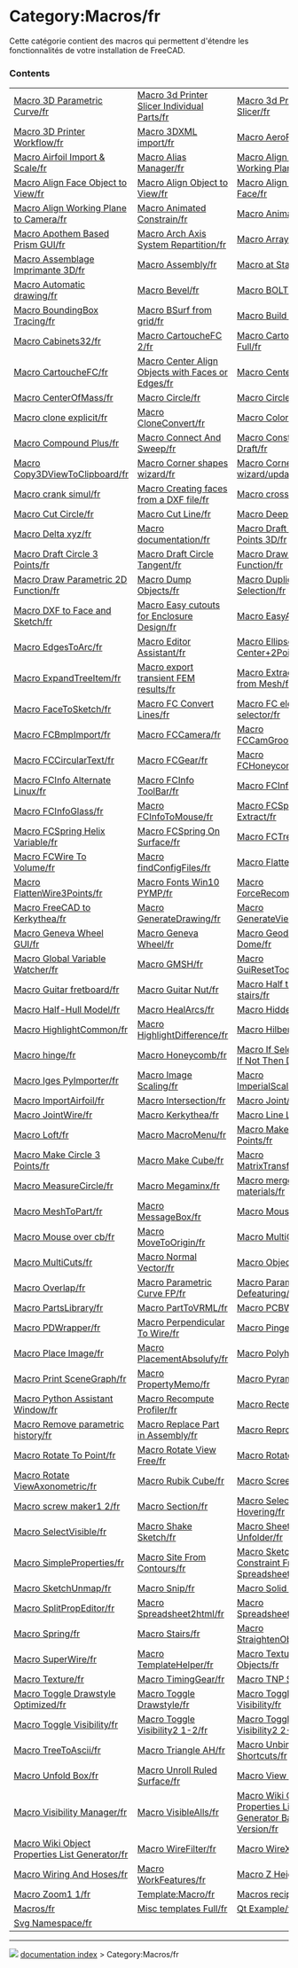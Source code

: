 # Category:Macros/fr
Cette catégorie contient des macros qui permettent d\'étendre les fonctionnalités de votre installation de FreeCAD.

### Contents

|     |     |     |
| --- | --- | --- |
| [Macro 3D Parametric Curve/fr](Macro_3D_Parametric_Curve/fr.md) | [Macro 3d Printer Slicer Individual Parts/fr](Macro_3d_Printer_Slicer_Individual_Parts/fr.md) | [Macro 3d Printer Slicer/fr](Macro_3d_Printer_Slicer/fr.md) |
| [Macro 3D Printer Workflow/fr](Macro_3D_Printer_Workflow/fr.md) | [Macro 3DXML import/fr](Macro_3DXML_import/fr.md) | [Macro AeroFoil/fr](Macro_AeroFoil/fr.md) |
| [Macro Airfoil Import & Scale/fr](Macro_Airfoil_Import_&_Scale/fr.md) | [Macro Alias Manager/fr](Macro_Alias_Manager/fr.md) | [Macro Align Camera to Working Plane/fr](Macro_Align_Camera_to_Working_Plane/fr.md) |
| [Macro Align Face Object to View/fr](Macro_Align_Face_Object_to_View/fr.md) | [Macro Align Object to View/fr](Macro_Align_Object_to_View/fr.md) | [Macro Align View to Face/fr](Macro_Align_View_to_Face/fr.md) |
| [Macro Align Working Plane to Camera/fr](Macro_Align_Working_Plane_to_Camera/fr.md) | [Macro Animated Constrain/fr](Macro_Animated_Constrain/fr.md) | [Macro Animator/fr](Macro_Animator/fr.md) |
| [Macro Apothem Based Prism GUI/fr](Macro_Apothem_Based_Prism_GUI/fr.md) | [Macro Arch Axis System Repartition/fr](Macro_Arch_Axis_System_Repartition/fr.md) | [Macro ArrayCopy/fr](Macro_ArrayCopy/fr.md) |
| [Macro Assemblage Imprimante 3D/fr](Macro_Assemblage_Imprimante_3D/fr.md) | [Macro Assembly/fr](Macro_Assembly/fr.md) | [Macro at Startup/fr](Macro_at_Startup/fr.md) |
| [Macro Automatic drawing/fr](Macro_Automatic_drawing/fr.md) | [Macro Bevel/fr](Macro_Bevel/fr.md) | [Macro BOLTS/fr](Macro_BOLTS/fr.md) |
| [Macro BoundingBox Tracing/fr](Macro_BoundingBox_Tracing/fr.md) | [Macro BSurf from grid/fr](Macro_BSurf_from_grid/fr.md) | [Macro Build Utility/fr](Macro_Build_Utility/fr.md) |
| [Macro Cabinets32/fr](Macro_Cabinets32/fr.md) | [Macro CartoucheFC 2/fr](Macro_CartoucheFC_2/fr.md) | [Macro CartoucheFC Full/fr](Macro_CartoucheFC_Full/fr.md) |
| [Macro CartoucheFC/fr](Macro_CartoucheFC/fr.md) | [Macro Center Align Objects with Faces or Edges/fr](Macro_Center_Align_Objects_with_Faces_or_Edges/fr.md) | [Macro CenterFace/fr](Macro_CenterFace/fr.md) |
| [Macro CenterOfMass/fr](Macro_CenterOfMass/fr.md) | [Macro Circle/fr](Macro_Circle/fr.md) | [Macro CirclePlus/fr](Macro_CirclePlus/fr.md) |
| [Macro clone explicit/fr](Macro_clone_explicit/fr.md) | [Macro CloneConvert/fr](Macro_CloneConvert/fr.md) | [Macro Colorize/fr](Macro_Colorize/fr.md) |
| [Macro Compound Plus/fr](Macro_Compound_Plus/fr.md) | [Macro Connect And Sweep/fr](Macro_Connect_And_Sweep/fr.md) | [Macro Constraint Draft/fr](Macro_Constraint_Draft/fr.md) |
| [Macro Copy3DViewToClipboard/fr](Macro_Copy3DViewToClipboard/fr.md) | [Macro Corner shapes wizard/fr](Macro_Corner_shapes_wizard/fr.md) | [Macro Corner shapes wizard/update/fr](Macro_Corner_shapes_wizard/update/fr.md) |
| [Macro crank simul/fr](Macro_crank_simul/fr.md) | [Macro Creating faces from a DXF file/fr](Macro_Creating_faces_from_a_DXF_file/fr.md) | [Macro cross section/fr](Macro_cross_section/fr.md) |
| [Macro Cut Circle/fr](Macro_Cut_Circle/fr.md) | [Macro Cut Line/fr](Macro_Cut_Line/fr.md) | [Macro DeepCopy/fr](Macro_DeepCopy/fr.md) |
| [Macro Delta xyz/fr](Macro_Delta_xyz/fr.md) | [Macro documentation/fr](Macro_documentation/fr.md) | [Macro Draft Circle 3 Points 3D/fr](Macro_Draft_Circle_3_Points_3D/fr.md) |
| [Macro Draft Circle 3 Points/fr](Macro_Draft_Circle_3_Points/fr.md) | [Macro Draft Circle Tangent/fr](Macro_Draft_Circle_Tangent/fr.md) | [Macro Draw 2D Function/fr](Macro_Draw_2D_Function/fr.md) |
| [Macro Draw Parametric 2D Function/fr](Macro_Draw_Parametric_2D_Function/fr.md) | [Macro Dump Objects/fr](Macro_Dump_Objects/fr.md) | [Macro Duplicate Selection/fr](Macro_Duplicate_Selection/fr.md) |
| [Macro DXF to Face and Sketch/fr](Macro_DXF_to_Face_and_Sketch/fr.md) | [Macro Easy cutouts for Enclosure Design/fr](Macro_Easy_cutouts_for_Enclosure_Design/fr.md) | [Macro EasyAlias/fr](Macro_EasyAlias/fr.md) |
| [Macro EdgesToArc/fr](Macro_EdgesToArc/fr.md) | [Macro Editor Assistant/fr](Macro_Editor_Assistant/fr.md) | [Macro Ellipse-Center+2Points/fr](Macro_Ellipse-Center+2Points/fr.md) |
| [Macro ExpandTreeItem/fr](Macro_ExpandTreeItem/fr.md) | [Macro export transient FEM results/fr](Macro_export_transient_FEM_results/fr.md) | [Macro Extract Wires from Mesh/fr](Macro_Extract_Wires_from_Mesh/fr.md) |
| [Macro FaceToSketch/fr](Macro_FaceToSketch/fr.md) | [Macro FC Convert Lines/fr](Macro_FC_Convert_Lines/fr.md) | [Macro FC element selector/fr](Macro_FC_element_selector/fr.md) |
| [Macro FCBmpImport/fr](Macro_FCBmpImport/fr.md) | [Macro FCCamera/fr](Macro_FCCamera/fr.md) | [Macro FCCamGroover/fr](Macro_FCCamGroover/fr.md) |
| [Macro FCCircularText/fr](Macro_FCCircularText/fr.md) | [Macro FCGear/fr](Macro_FCGear/fr.md) | [Macro FCHoneycombMaker/fr](Macro_FCHoneycombMaker/fr.md) |
| [Macro FCInfo Alternate Linux/fr](Macro_FCInfo_Alternate_Linux/fr.md) | [Macro FCInfo ToolBar/fr](Macro_FCInfo_ToolBar/fr.md) | [Macro FCInfo/fr](Macro_FCInfo/fr.md) |
| [Macro FCInfoGlass/fr](Macro_FCInfoGlass/fr.md) | [Macro FCInfoToMouse/fr](Macro_FCInfoToMouse/fr.md) | [Macro FCSpreadSheet Extract/fr](Macro_FCSpreadSheet_Extract/fr.md) |
| [Macro FCSpring Helix Variable/fr](Macro_FCSpring_Helix_Variable/fr.md) | [Macro FCSpring On Surface/fr](Macro_FCSpring_On_Surface/fr.md) | [Macro FCTreeView/fr](Macro_FCTreeView/fr.md) |
| [Macro FCWire To Volume/fr](Macro_FCWire_To_Volume/fr.md) | [Macro findConfigFiles/fr](Macro_findConfigFiles/fr.md) | [Macro FlattenWire/fr](Macro_FlattenWire/fr.md) |
| [Macro FlattenWire3Points/fr](Macro_FlattenWire3Points/fr.md) | [Macro Fonts Win10 PYMP/fr](Macro_Fonts_Win10_PYMP/fr.md) | [Macro ForceRecompute/fr](Macro_ForceRecompute/fr.md) |
| [Macro FreeCAD to Kerkythea/fr](Macro_FreeCAD_to_Kerkythea/fr.md) | [Macro GenerateDrawing/fr](Macro_GenerateDrawing/fr.md) | [Macro GenerateViews/fr](Macro_GenerateViews/fr.md) |
| [Macro Geneva Wheel GUI/fr](Macro_Geneva_Wheel_GUI/fr.md) | [Macro Geneva Wheel/fr](Macro_Geneva_Wheel/fr.md) | [Macro Geodesic Dome/fr](Macro_Geodesic_Dome/fr.md) |
| [Macro Global Variable Watcher/fr](Macro_Global_Variable_Watcher/fr.md) | [Macro GMSH/fr](Macro_GMSH/fr.md) | [Macro GuiResetToolbars/fr](Macro_GuiResetToolbars/fr.md) |
| [Macro Guitar fretboard/fr](Macro_Guitar_fretboard/fr.md) | [Macro Guitar Nut/fr](Macro_Guitar_Nut/fr.md) | [Macro Half turn stairs/fr](Macro_Half_turn_stairs/fr.md) |
| [Macro Half-Hull Model/fr](Macro_Half-Hull_Model/fr.md) | [Macro HealArcs/fr](Macro_HealArcs/fr.md) | [Macro HiddenAlls/fr](Macro_HiddenAlls/fr.md) |
| [Macro HighlightCommon/fr](Macro_HighlightCommon/fr.md) | [Macro HighlightDifference/fr](Macro_HighlightDifference/fr.md) | [Macro HilbertCurve/fr](Macro_HilbertCurve/fr.md) |
| [Macro hinge/fr](Macro_hinge/fr.md) | [Macro Honeycomb/fr](Macro_Honeycomb/fr.md) | [Macro If Selected Stay If Not Then Delete/fr](Macro_If_Selected_Stay_If_Not_Then_Delete/fr.md) |
| [Macro Iges PyImporter/fr](Macro_Iges_PyImporter/fr.md) | [Macro Image Scaling/fr](Macro_Image_Scaling/fr.md) | [Macro ImperialScales/fr](Macro_ImperialScales/fr.md) |
| [Macro ImportAirfoil/fr](Macro_ImportAirfoil/fr.md) | [Macro Intersection/fr](Macro_Intersection/fr.md) | [Macro Joint/fr](Macro_Joint/fr.md) |
| [Macro JointWire/fr](Macro_JointWire/fr.md) | [Macro Kerkythea/fr](Macro_Kerkythea/fr.md) | [Macro Line Length/fr](Macro_Line_Length/fr.md) |
| [Macro Loft/fr](Macro_Loft/fr.md) | [Macro MacroMenu/fr](Macro_MacroMenu/fr.md) | [Macro Make Arc 3 Points/fr](Macro_Make_Arc_3_Points/fr.md) |
| [Macro Make Circle 3 Points/fr](Macro_Make_Circle_3_Points/fr.md) | [Macro Make Cube/fr](Macro_Make_Cube/fr.md) | [Macro MatrixTransform/fr](Macro_MatrixTransform/fr.md) |
| [Macro MeasureCircle/fr](Macro_MeasureCircle/fr.md) | [Macro Megaminx/fr](Macro_Megaminx/fr.md) | [Macro merge duplicate materials/fr](Macro_merge_duplicate_materials/fr.md) |
| [Macro MeshToPart/fr](Macro_MeshToPart/fr.md) | [Macro MessageBox/fr](Macro_MessageBox/fr.md) | [Macro Mouse Cross/fr](Macro_Mouse_Cross/fr.md) |
| [Macro Mouse over cb/fr](Macro_Mouse_over_cb/fr.md) | [Macro MoveToOrigin/fr](Macro_MoveToOrigin/fr.md) | [Macro MultiCopy/fr](Macro_MultiCopy/fr.md) |
| [Macro MultiCuts/fr](Macro_MultiCuts/fr.md) | [Macro Normal Vector/fr](Macro_Normal_Vector/fr.md) | [Macro ObjectInfo/fr](Macro_ObjectInfo/fr.md) |
| [Macro Overlap/fr](Macro_Overlap/fr.md) | [Macro Parametric Curve FP/fr](Macro_Parametric_Curve_FP/fr.md) | [Macro Parametric Defeaturing/fr](Macro_Parametric_Defeaturing/fr.md) |
| [Macro PartsLibrary/fr](Macro_PartsLibrary/fr.md) | [Macro PartToVRML/fr](Macro_PartToVRML/fr.md) | [Macro PCBWay/fr](Macro_PCBWay/fr.md) |
| [Macro PDWrapper/fr](Macro_PDWrapper/fr.md) | [Macro Perpendicular To Wire/fr](Macro_Perpendicular_To_Wire/fr.md) | [Macro Pinger/fr](Macro_Pinger/fr.md) |
| [Macro Place Image/fr](Macro_Place_Image/fr.md) | [Macro PlacementAbsolufy/fr](Macro_PlacementAbsolufy/fr.md) | [Macro Polyhedrons/fr](Macro_Polyhedrons/fr.md) |
| [Macro Print SceneGraph/fr](Macro_Print_SceneGraph/fr.md) | [Macro PropertyMemo/fr](Macro_PropertyMemo/fr.md) | [Macro Pyramid/fr](Macro_Pyramid/fr.md) |
| [Macro Python Assistant Window/fr](Macro_Python_Assistant_Window/fr.md) | [Macro Recompute Profiler/fr](Macro_Recompute_Profiler/fr.md) | [Macro Rectellipse/fr](Macro_Rectellipse/fr.md) |
| [Macro Remove parametric history/fr](Macro_Remove_parametric_history/fr.md) | [Macro Replace Part in Assembly/fr](Macro_Replace_Part_in_Assembly/fr.md) | [Macro Repro Wire/fr](Macro_Repro_Wire/fr.md) |
| [Macro Rotate To Point/fr](Macro_Rotate_To_Point/fr.md) | [Macro Rotate View Free/fr](Macro_Rotate_View_Free/fr.md) | [Macro Rotate View/fr](Macro_Rotate_View/fr.md) |
| [Macro Rotate ViewAxonometric/fr](Macro_Rotate_ViewAxonometric/fr.md) | [Macro Rubik Cube/fr](Macro_Rubik_Cube/fr.md) | [Macro Screen Wiki/fr](Macro_Screen_Wiki/fr.md) |
| [Macro screw maker1 2/fr](Macro_screw_maker1_2/fr.md) | [Macro Section/fr](Macro_Section/fr.md) | [Macro Select Hovering/fr](Macro_Select_Hovering/fr.md) |
| [Macro SelectVisible/fr](Macro_SelectVisible/fr.md) | [Macro Shake Sketch/fr](Macro_Shake_Sketch/fr.md) | [Macro Sheet Metal Unfolder/fr](Macro_Sheet_Metal_Unfolder/fr.md) |
| [Macro SimpleProperties/fr](Macro_SimpleProperties/fr.md) | [Macro Site From Contours/fr](Macro_Site_From_Contours/fr.md) | [Macro Sketch Constraint From Spreadsheet/fr](Macro_Sketch_Constraint_From_Spreadsheet/fr.md) |
| [Macro SketchUnmap/fr](Macro_SketchUnmap/fr.md) | [Macro Snip/fr](Macro_Snip/fr.md) | [Macro Solid Sweep/fr](Macro_Solid_Sweep/fr.md) |
| [Macro SplitPropEditor/fr](Macro_SplitPropEditor/fr.md) | [Macro Spreadsheet2html/fr](Macro_Spreadsheet2html/fr.md) | [Macro SpreadsheetTools/fr](Macro_SpreadsheetTools/fr.md) |
| [Macro Spring/fr](Macro_Spring/fr.md) | [Macro Stairs/fr](Macro_Stairs/fr.md) | [Macro StraightenObject/fr](Macro_StraightenObject/fr.md) |
| [Macro SuperWire/fr](Macro_SuperWire/fr.md) | [Macro TemplateHelper/fr](Macro_TemplateHelper/fr.md) | [Macro Texture Objects/fr](Macro_Texture_Objects/fr.md) |
| [Macro Texture/fr](Macro_Texture/fr.md) | [Macro TimingGear/fr](Macro_TimingGear/fr.md) | [Macro TNP Solution/fr](Macro_TNP_Solution/fr.md) |
| [Macro Toggle Drawstyle Optimized/fr](Macro_Toggle_Drawstyle_Optimized/fr.md) | [Macro Toggle Drawstyle/fr](Macro_Toggle_Drawstyle/fr.md) | [Macro Toggle Panels Visibility/fr](Macro_Toggle_Panels_Visibility/fr.md) |
| [Macro Toggle Visibility/fr](Macro_Toggle_Visibility/fr.md) | [Macro Toggle Visibility2 1-2/fr](Macro_Toggle_Visibility2_1-2/fr.md) | [Macro Toggle Visibility2 2-2/fr](Macro_Toggle_Visibility2_2-2/fr.md) |
| [Macro TreeToAscii/fr](Macro_TreeToAscii/fr.md) | [Macro Triangle AH/fr](Macro_Triangle_AH/fr.md) | [Macro Unbind Numpad Shortcuts/fr](Macro_Unbind_Numpad_Shortcuts/fr.md) |
| [Macro Unfold Box/fr](Macro_Unfold_Box/fr.md) | [Macro Unroll Ruled Surface/fr](Macro_Unroll_Ruled_Surface/fr.md) | [Macro View Rotation/fr](Macro_View_Rotation/fr.md) |
| [Macro Visibility Manager/fr](Macro_Visibility_Manager/fr.md) | [Macro VisibleAlls/fr](Macro_VisibleAlls/fr.md) | [Macro Wiki Object Properties List Generator Basic Version/fr](Macro_Wiki_Object_Properties_List_Generator_Basic_Version/fr.md) |
| [Macro Wiki Object Properties List Generator/fr](Macro_Wiki_Object_Properties_List_Generator/fr.md) | [Macro WireFilter/fr](Macro_WireFilter/fr.md) | [Macro WireXYZ/fr](Macro_WireXYZ/fr.md) |
| [Macro Wiring And Hoses/fr](Macro_Wiring_And_Hoses/fr.md) | [Macro WorkFeatures/fr](Macro_WorkFeatures/fr.md) | [Macro Z Height Map/fr](Macro_Z_Height_Map/fr.md) |
| [Macro Zoom1 1/fr](Macro_Zoom1_1/fr.md) | [Template:Macro/fr](Template_Macro/fr.md) | [Macros recipes/fr](Macros_recipes/fr.md) |
| [Macros/fr](Macros/fr.md) | [Misc templates Full/fr](Misc_templates_Full/fr.md) | [Qt Example/fr](Qt_Example/fr.md) |
| [Svg Namespace/fr](Svg_Namespace/fr.md) |



---
![](images/Button_right.svg) [documentation index](../README.md) > Category:Macros/fr
